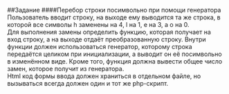 ##Задание
####Перебор строки посимвольно при помощи генератора
Пользователь вводит строку, на выходе ему выводится та же строка, в
которой все символы h заменены на 4, l на 1, e на 3, а o на 0.  
Для выполнения замены определить функцию, которая получает на вход
строку, а на выходе отдаёт преобразованную строку. Внутри функции должен
использоваться генератор, которому строка передаётся целиком при
инициализации, а выводит он её посимвольно в изменённом виде. Кроме
того, функция должна вывести общее число замен, которое получит из
генератора.  
Html код формы ввода должен храниться в отдельном файле, но вызываться
всегда должен один и тот же php-скрипт.